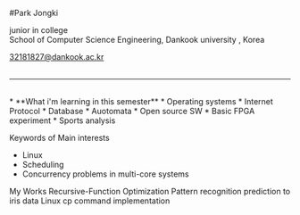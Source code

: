 
#Park Jongki

junior in college <br>
School of Computer Science Engineering, Dankook university , Korea <br>

32181827@dankook.ac.kr <br><br>
***
<br>
* **What i'm learning in this semester**
* Operating systems
* Internet Protocol
* Database
* Auotomata
* Open source SW 
* Basic FPGA experiment
* Sports analysis

Keywords of Main interests
- Linux 
- Scheduling
- Concurrency problems in multi-core systems


My Works
Recursive-Function Optimization
Pattern recognition prediction to iris data
Linux cp command implementation
